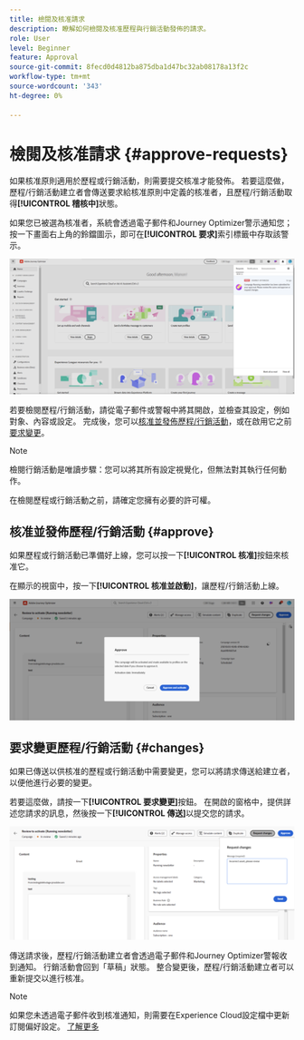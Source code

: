 ```yaml
---
title: 檢閱及核准請求
description: 瞭解如何檢閱及核准歷程與行銷活動發佈的請求。
role: User
level: Beginner
feature: Approval
source-git-commit: 8fecd0d4812ba875dba1d47bc32ab08178a13f2c
workflow-type: tm+mt
source-wordcount: '343'
ht-degree: 0%

---
```



# 檢閱及核准請求 {#approve-requests}

如果核准原則適用於歷程或行銷活動，則需要提交核准才能發佈。 若要這麼做，歷程/行銷活動建立者會傳送要求給核准原則中定義的核准者，且歷程/行銷活動取得&#x200B;**[!UICONTROL 稽核中]**&#x200B;狀態。

如果您已被選為核准者，系統會透過電子郵件和Journey Optimizer警示通知您；按一下畫面右上角的鈴鐺圖示，即可在&#x200B;**[!UICONTROL 要求]**&#x200B;索引標籤中存取該警示。

![](assets/request-notification.png)

若要檢閱歷程/行銷活動，請從電子郵件或警報中將其開啟，並檢查其設定，例如對象、內容或設定。
完成後，您可以[核准並發佈歷程/行銷活動](#approve)，或在啟用它之前[要求變更](#changes)。

>[!NOTE]
>
>檢閱行銷活動是唯讀步驟：您可以將其所有設定視覺化，但無法對其執行任何動作。
>
>在檢閱歷程或行銷活動之前，請確定您擁有必要的許可權。

## 核准並發佈歷程/行銷活動 {#approve}

如果歷程或行銷活動已準備好上線，您可以按一下&#x200B;**[!UICONTROL 核准]**&#x200B;按鈕來核准它。

在顯示的視窗中，按一下&#x200B;**[!UICONTROL 核准並啟動]**，讓歷程/行銷活動上線。

![](assets/approve-request.png)

## 要求變更歷程/行銷活動 {#changes}

如果已傳送以供核准的歷程或行銷活動中需要變更，您可以將請求傳送給建立者，以便他進行必要的變更。

若要這麼做，請按一下&#x200B;**[!UICONTROL 要求變更]**&#x200B;按鈕。 在開啟的窗格中，提供詳述您請求的訊息，然後按一下&#x200B;**[!UICONTROL 傳送]**&#x200B;以提交您的請求。

![](assets/request-changes.png)

傳送請求後，歷程/行銷活動建立者會透過電子郵件和Journey Optimizer警報收到通知。 行銷活動會回到「草稿」狀態。 整合變更後，歷程/行銷活動建立者可以重新提交以進行核准。

>[!NOTE]
>
> 如果您未透過電子郵件收到核准通知，則需要在Experience Cloud設定檔中更新訂閱偏好設定。 [了解更多](https://experienceleague.adobe.com/zh-hant/docs/core-services/interface/features/account-preferences)
